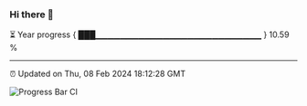 ### Hi there 👋

⏳ Year progress { ███▁▁▁▁▁▁▁▁▁▁▁▁▁▁▁▁▁▁▁▁▁▁▁▁▁▁▁ } 10.59 %

---

⏰ Updated on Thu, 08 Feb 2024 18:12:28 GMT

![Progress Bar CI](https://github.com/liununu/liununu/workflows/Progress%20Bar%20CI/badge.svg)
